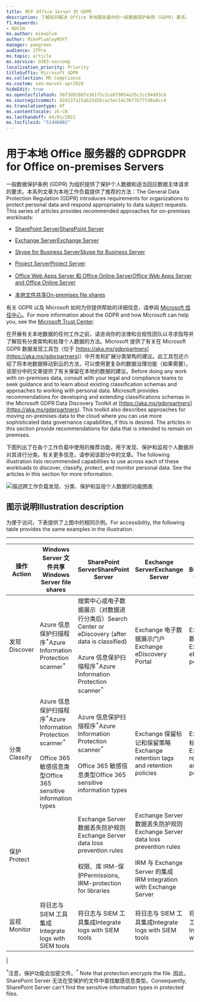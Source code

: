 ```yaml
---
title: 用于 Office Server 的 GDPR
description: 了解如何解决 Office 本地服务器中的一般数据保护条例 (GDPR) 要求。
f1.keywords:
- NOCSH
ms.author: mikeplum
author: MikePlumleyMSFT
manager: pamgreen
audience: ITPro
ms.topic: article
ms.service: O365-seccomp
localization_priority: Priority
titleSuffix: Microsoft GDPR
ms.collection: MS-Compliance
ms.custom: seo-marvel-apr2020
hideEdit: true
ms.openlocfilehash: 58f3d9108fe36175c2ce879054a35c2cc94d93c8
ms.sourcegitcommit: 024137a15ab23d26cac5ec14c36f3577fd8a0cc4
ms.translationtype: HT
ms.contentlocale: zh-CN
ms.lasthandoff: 04/01/2021
ms.locfileid: "51496082"
---
```

# <a name="gdpr-for-office-on-premises-servers"></a><span data-ttu-id="d9f87-103">用于本地 Office 服务器的 GDPR</span><span class="sxs-lookup"><span data-stu-id="d9f87-103">GDPR for Office on-premises Servers</span></span>

<span data-ttu-id="d9f87-p101">一般数据保护条例 (GDPR) 为组织提供了保护个人数据和适当回应数据主体请求的要求。本系列文章为本地工作负载提供了推荐的方法：</span><span class="sxs-lookup"><span data-stu-id="d9f87-p101">The General Data Protection Regulation (GDPR) introduces requirements for organizations to protect personal data and respond appropriately to data subject requests. This series of articles provides recommended approaches for on-premises workloads:</span></span>

- [<span data-ttu-id="d9f87-106">SharePoint Server</span><span class="sxs-lookup"><span data-stu-id="d9f87-106">SharePoint Server</span></span>](gdpr-for-sharepoint-server.md)

- [<span data-ttu-id="d9f87-107">Exchange Server</span><span class="sxs-lookup"><span data-stu-id="d9f87-107">Exchange Server</span></span>](gdpr-for-exchange-server.md)

- [<span data-ttu-id="d9f87-108">Skype for Business Server</span><span class="sxs-lookup"><span data-stu-id="d9f87-108">Skype for Business Server</span></span>](gdpr-for-skype-for-business-server.md)

- [<span data-ttu-id="d9f87-109">Project Server</span><span class="sxs-lookup"><span data-stu-id="d9f87-109">Project Server</span></span>](gdpr-for-project-server.md)

- [<span data-ttu-id="d9f87-110">Office Web Apps Server 和 Office Online Server</span><span class="sxs-lookup"><span data-stu-id="d9f87-110">Office Web Apps Server and Office Online Server</span></span>](gdpr-for-office-online-server.md)

- [<span data-ttu-id="d9f87-111">本地文件共享</span><span class="sxs-lookup"><span data-stu-id="d9f87-111">On-premises file shares</span></span>](gdpr-for-on-premises-file-shares.md)

<span data-ttu-id="d9f87-112">有关 GDPR 以及 Microsoft 如何为你提供帮助的详细信息，请参阅 [Microsoft 信任中心](https://www.microsoft.com/trust-center/privacy/gdpr-overview
)。</span><span class="sxs-lookup"><span data-stu-id="d9f87-112">For more information about the GDPR and how Microsoft can help you, see the [Microsoft Trust Center](https://www.microsoft.com/trust-center/privacy/gdpr-overview
).</span></span>

<span data-ttu-id="d9f87-p102">在开展有关本地数据的任何工作之前，请咨询你的法律和合规性团队以寻求指导并了解现有分类架构和处理个人数据的方法。Microsoft 提供了有关在 Microsoft GDPR 数据发现工具包（位于 [https://aka.ms/gdprpartners](<https://aka.ms/gdprpartners>)）中开发和扩展分类架构的建议。此工具包还介绍了将本地数据移动到云的方法，可以使用更复杂的数据治理功能（如果需要）。该部分中的文章提供了有关保留在本地的数据的建议。</span><span class="sxs-lookup"><span data-stu-id="d9f87-p102">Before doing any work with on-premises data, consult with your legal and compliance teams to seek guidance and to learn about existing classification schemas and approaches to working with personal data. Microsoft provides recommendations for developing and extending classifications schemas in the Microsoft GDPR Data Discovery Toolkit at [https://aka.ms/gdprpartners](<https://aka.ms/gdprpartners>). This toolkit also describes approaches for moving on-premises data to the cloud where you can use more sophisticated data governance capabilities, if this is desired. The articles in this section provide recommendations for data that is intended to remain on premises.</span></span>

<span data-ttu-id="d9f87-p103">下图列出了在各个工作负载中使用的推荐功能，用于发现、保护和监视个人数据并对其进行分类。有关更多信息，请参阅该部分中的文章。</span><span class="sxs-lookup"><span data-stu-id="d9f87-p103">The following illustration lists recommended capabilities to use across each of these workloads to discover, classify, protect, and monitor personal data. See the articles in this section for more information.</span></span>

![描述跨工作负载发现、分类、保护和监视个人数据的功能图表](../media/gdpr-for-office-servers-image1.png)

## <a name="illustration-description"></a><span data-ttu-id="d9f87-120">图示说明</span><span class="sxs-lookup"><span data-stu-id="d9f87-120">Illustration description</span></span>

<span data-ttu-id="d9f87-121">为便于访问，下表提供了上图中的相同示例。</span><span class="sxs-lookup"><span data-stu-id="d9f87-121">For accessibility, the following table provides the same examples in the illustration.</span></span>

****

|<span data-ttu-id="d9f87-122">操作</span><span class="sxs-lookup"><span data-stu-id="d9f87-122">Action</span></span>|<span data-ttu-id="d9f87-123">Windows Server 文件共享</span><span class="sxs-lookup"><span data-stu-id="d9f87-123">Windows Server file shares</span></span>|<span data-ttu-id="d9f87-124">SharePoint Server</span><span class="sxs-lookup"><span data-stu-id="d9f87-124">SharePoint Server</span></span>|<span data-ttu-id="d9f87-125">Exchange Server</span><span class="sxs-lookup"><span data-stu-id="d9f87-125">Exchange Server</span></span>|<span data-ttu-id="d9f87-126">Skype for Business</span><span class="sxs-lookup"><span data-stu-id="d9f87-126">Skype for Business</span></span>|<span data-ttu-id="d9f87-127">Project Server</span><span class="sxs-lookup"><span data-stu-id="d9f87-127">Project Server</span></span>|
|---|---|---|---|---|---|
|<span data-ttu-id="d9f87-128">发现</span><span class="sxs-lookup"><span data-stu-id="d9f87-128">Discover</span></span>|<span data-ttu-id="d9f87-129">Azure 信息保护扫描程序<sup>\*</sup></span><span class="sxs-lookup"><span data-stu-id="d9f87-129">Azure Information Protection scanner<sup>\*</sup></span></span>|<span data-ttu-id="d9f87-130">搜索中心或电子数据展示（对数据进行分类后）</span><span class="sxs-lookup"><span data-stu-id="d9f87-130">Search Center or eDiscovery (after data is classified)</span></span> <br/><br/> <span data-ttu-id="d9f87-131">Azure 信息保护扫描程序<sup>\*</sup></span><span class="sxs-lookup"><span data-stu-id="d9f87-131">Azure Information Protection scanner<sup>\*</sup></span></span>|<span data-ttu-id="d9f87-132">Exchange 电子数据展示门户</span><span class="sxs-lookup"><span data-stu-id="d9f87-132">Exchange eDiscovery Portal</span></span>|<span data-ttu-id="d9f87-133">Exchange 电子数据展示门户</span><span class="sxs-lookup"><span data-stu-id="d9f87-133">Exchange eDiscovery portal</span></span>|<span data-ttu-id="d9f87-134">用于发现和导出的 SQL 脚本</span><span class="sxs-lookup"><span data-stu-id="d9f87-134">SQL scripts for discovery and exporting</span></span>|
|<span data-ttu-id="d9f87-135">分类</span><span class="sxs-lookup"><span data-stu-id="d9f87-135">Classify</span></span>|<span data-ttu-id="d9f87-136">Azure 信息保护扫描程序<sup>\*</sup></span><span class="sxs-lookup"><span data-stu-id="d9f87-136">Azure Information Protection scanner<sup>\*</sup></span></span> <br/><br/> <span data-ttu-id="d9f87-137">Office 365 敏感信息类型</span><span class="sxs-lookup"><span data-stu-id="d9f87-137">Office 365 sensitive information types</span></span>|<span data-ttu-id="d9f87-138">Azure 信息保护扫描程序<sup>\*</sup></span><span class="sxs-lookup"><span data-stu-id="d9f87-138">Azure Information Protection scanner<sup>\*</sup></span></span> <br/><br/> <span data-ttu-id="d9f87-139">Office 365 敏感信息类型</span><span class="sxs-lookup"><span data-stu-id="d9f87-139">Office 365 sensitive information types</span></span>|<span data-ttu-id="d9f87-140">Exchange 保留标记和保留策略</span><span class="sxs-lookup"><span data-stu-id="d9f87-140">Exchange retention tags and retention policies</span></span>|<span data-ttu-id="d9f87-141">Exchange 保留标记和保留策略</span><span class="sxs-lookup"><span data-stu-id="d9f87-141">Exchange retention tags and retention policies</span></span>||
|<span data-ttu-id="d9f87-142">保护</span><span class="sxs-lookup"><span data-stu-id="d9f87-142">Protect</span></span>||<span data-ttu-id="d9f87-143">Exchange Server 数据丢失防护规则</span><span class="sxs-lookup"><span data-stu-id="d9f87-143">Exchange Server data loss prevention rules</span></span> <br/><br/> <span data-ttu-id="d9f87-144">权限、库 IRM-保护</span><span class="sxs-lookup"><span data-stu-id="d9f87-144">Permissions, IRM-protection for libraries</span></span>|<span data-ttu-id="d9f87-145">Exchange Server 数据丢失防护规则</span><span class="sxs-lookup"><span data-stu-id="d9f87-145">Exchange Server data loss prevention rules</span></span> <br/><br/> <span data-ttu-id="d9f87-146">IRM 与 Exchange Server 的集成</span><span class="sxs-lookup"><span data-stu-id="d9f87-146">IRM integration with Exchange Server</span></span>|||
|<span data-ttu-id="d9f87-147">监视</span><span class="sxs-lookup"><span data-stu-id="d9f87-147">Monitor</span></span>|<span data-ttu-id="d9f87-148">将日志与 SIEM 工具集成</span><span class="sxs-lookup"><span data-stu-id="d9f87-148">Integrate logs with SIEM tools</span></span>|<span data-ttu-id="d9f87-149">将日志与 SIEM 工具集成</span><span class="sxs-lookup"><span data-stu-id="d9f87-149">Integrate logs with SIEM tools</span></span>|<span data-ttu-id="d9f87-150">将日志与 SIEM 工具集成</span><span class="sxs-lookup"><span data-stu-id="d9f87-150">Integrate logs with SIEM tools</span></span>|<span data-ttu-id="d9f87-151">将日志与 SIEM 工具集成</span><span class="sxs-lookup"><span data-stu-id="d9f87-151">Integrate logs with SIEM tools</span></span>|<span data-ttu-id="d9f87-152">将日志与 SIEM 工具集成</span><span class="sxs-lookup"><span data-stu-id="d9f87-152">Integrate logs with SIEM tools</span></span>|
|

<span data-ttu-id="d9f87-153"><sup>\*</sup>注意，保护功能会加密文件。</span><span class="sxs-lookup"><span data-stu-id="d9f87-153"><sup>\*</sup> Note that protection encrypts the file.</span></span> <span data-ttu-id="d9f87-154">因此，SharePoint Server 无法在受保护的文件中查找敏感信息类型。</span><span class="sxs-lookup"><span data-stu-id="d9f87-154">Consequently, SharePoint Server can't find the sensitive information types in protected files.</span></span>
